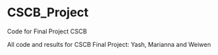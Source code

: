 # CSCB_Project
Code for Final Project CSCB


All code and results for CSCB Final Project:
Yash, Marianna and Weiwen
